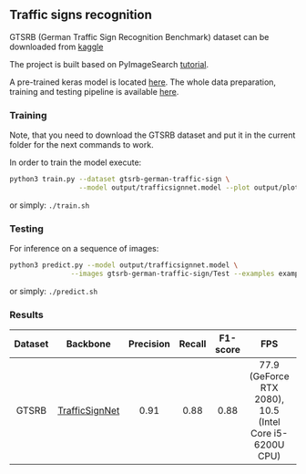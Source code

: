 ## Traffic signs recognition
GTSRB (German Traffic Sign Recognition Benchmark) dataset can be downloaded from
[kaggle](https://www.kaggle.com/meowmeowmeowmeowmeow/gtsrb-german-traffic-sign/)

The project is built based on PyImageSearch [tutorial](https://www.pyimagesearch.com/2019/11/04/traffic-sign-classification-with-keras-and-deep-learning/).

A pre-trained keras model is located [here](https://github.com/RuslanAgishev/robot_scene_understanding/tree/master/Objects_Detection/TrafficSigns_Recognition/output/trafficsignnet.model).
The whole data preparation, training and testing pipeline is available [here](https://github.com/RuslanAgishev/robot_scene_understanding/blob/master/Objects_Detection/TrafficSigns_Recognition/keras_pipeline.ipynb).

### Training
Note, that you need to download the GTSRB dataset and put it in the current folder
for the next commands to work.

In order to train the model execute:
```bash
python3 train.py --dataset gtsrb-german-traffic-sign \
                 --model output/trafficsignnet.model --plot output/plot.png
```
or simply: ```./train.sh```

### Testing
For inference on a sequence of images:
```bash
python3 predict.py --model output/trafficsignnet.model \
	           --images gtsrb-german-traffic-sign/Test --examples examples
```
or simply: ```./predict.sh```

### Results
| Dataset | Backbone             | Precision | Recall | F1-score | FPS                              | Model    |
|:-------:|:--------------------:|:---------:|:------:|:--------:|:--------------------------------:|:--------:|
| GTSRB   | [TrafficSignNet](https://github.com/RuslanAgishev/robot_scene_understanding/blob/master/Objects_Detection/TrafficSigns_Recognition/pyimagesearch/trafficsignnet.py)             | 0.91      | 0.88   | 0.88     | 77.9 (GeForce RTX 2080), 10.5 (Intel Core i5-6200U CPU) |[weights](https://github.com/RuslanAgishev/robot_scene_understanding/blob/master/Objects_Detection/TrafficSigns_Recognition/output/trafficsignnet1572968296.model)
